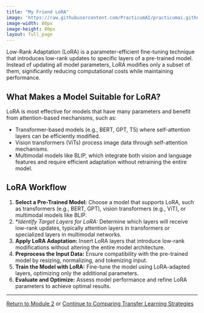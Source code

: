 ```yaml
---
title: "My Friend LoRA"
image: 'https://raw.githubusercontent.com/PracticumAI/practicumai.github.io/main/images/icons/practicumai_transfer_learning.png'
image-width: 80px
image-height: 80px
layout: full_page
---
```


Low-Rank Adaptation (LoRA) is a parameter-efficient fine-tuning technique that introduces low-rank updates to specific layers of a pre-trained model. Instead of updating all model parameters, LoRA modifies only a subset of them, significantly reducing computational costs while maintaining performance.

## What Makes a Model Suitable for LoRA?

LoRA is most effective for models that have many parameters and benefit from attention-based mechanisms, such as:

* Transformer-based models (e.g., BERT, GPT, T5) where self-attention layers can be efficiently modified.
* Vision transformers (ViTs) process image data through self-attention mechanisms.
* Multimodal models like BLIP, which integrate both vision and language features and require efficient adaptation without retraining the entire model.

## LoRA Workflow

1. **Select a Pre-Trained Model:** Choose a model that supports LoRA, such as transformers (e.g., BERT, GPT), vision transformers (e.g., ViT), or multimodal models like BLIP.
1. **Identify Target Layers for LoRA:* Determine which layers will receive low-rank updates, typically attention layers in transformers or specialized layers in multimodal networks.
1. **Apply LoRA Adaptation:** Insert LoRA layers that introduce low-rank modifications without altering the entire model architecture.
1. **Preprocess the Input Data:** Ensure compatibility with the pre-trained model by resizing, normalizing, and tokenizing input.
1. **Train the Model with LoRA:** Fine-tune the model using LoRA-adapted layers, optimizing only the additional parameters.
1. **Evaluate and Optimize:** Assess model performance and refine LoRA parameters to achieve optimal results.

---

[Return to Module 2](02_implementing_tl_techniques.md) or [Continue to Comparing Transfer Learning Strategies](02.4_comparing_tl_strategies.md)